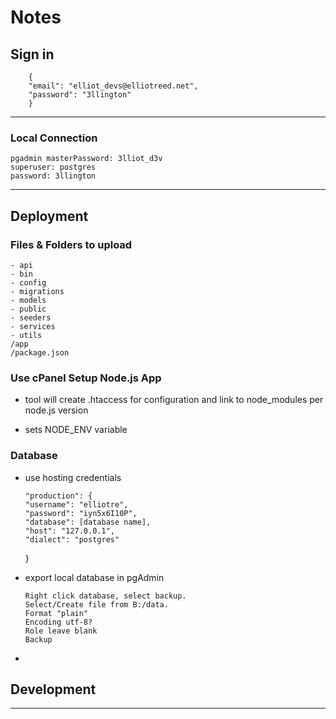 # Notes

## Sign in

        {
        "email": "elliot_devs@elliotreed.net",
        "password": "3llington"
        }

---

### Local Connection

    pgadmin masterPassword: 3lliot_d3v
    superuser: postgres
    password: 3llington

---

## Deployment

### Files & Folders to upload

    - api
    - bin
    - config
    - migrations
    - models
    - public
    - seeders
    - services
    - utils
    /app
    /package.json

### Use cPanel Setup Node.js App

- tool will create .htaccess for configuration and link to node_modules per node.js version

- sets NODE_ENV variable

### Database

- use hosting credentials

      "production": {
      "username": "elliotre",
      "password": "iyn5x6I10P",
      "database": [database name],
      "host": "127.0.0.1",
      "dialect": "postgres"

  }

- export local database in pgAdmin

      Right click database, select backup.
      Select/Create file from B:/data.
      Format "plain"
      Encoding utf-8?
      Role leave blank
      Backup

-

## Development

---
